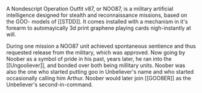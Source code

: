 A Nondescript Operation Outfit v87, or NOO87, is a military artificial intelligence designed for stealth and reconnaissance missions, based on the GOO- models of [[STDD]]. It comes installed with a mechanism in it's forearm to automayically 3d print graphene playing cards nigh-instantly at will. 


During one mission a NOO87 unit achieved spontaneous sentience and thus requested release from the military, which was approved. Now going by Noober as a symbol of pride in his past, years later, he ran into the [[Ungooliever]], and bonded over both being millitary units. Noober was also the one who started putting goo in Unbeliever's name and who started occasionally calling him Arthur. Noober would later join [[GOO8ER]] as the Unbeliever's second-in-command.